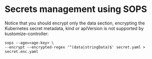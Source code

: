 # Secrets management using SOPS

Notice that you should encrypt only the data section, encrypting the Kubernetes secret metadata, kind or apiVersion is not supported by kustomize-controller:
```
sops --age=<age-key> \
--encrypt --encrypted-regex '^(data|stringData)$' secret.yaml > secret.enc.yaml
```

